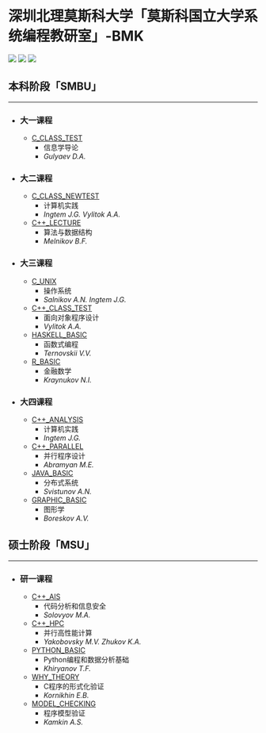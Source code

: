 # 深圳北理莫斯科大学「莫斯科国立大学系统编程教研室」-BMK
[![](https://img.shields.io/github/watchers/KCNyu/Program-MSU-BIT.svg?style=flat)](https://github.com/KCNyu/Program-MSU-BIT/watchers)
[![](https://img.shields.io/github/stars/KCNyu/Program-MSU-BIT.svg?style=flat)](https://github.com/KCNyu/Program-MSU-BIT/stargazers)
![](https://img.shields.io/github/repo-size/KCNyu/Program-MSU-BIT.svg?style=flat)

## 本科阶段「SMBU」
---
* ### **大一课程**
    * [C_CLASS_TEST](./C_CLASS_TEST) 
        * 信息学导论
        * *Gulyaev D.A.*

* ### **大二课程**
    * [C_CLASS_NEWTEST](./C_CLASS_NEWTEST)
        * 计算机实践
        * *Ingtem J.G. Vylitok A.A.* 
    * [C++_LECTURE](./C++_LECTURE)
        * 算法与数据结构
        * *Melnikov B.F.*
* ### **大三课程**
    * [C_UNIX](./C_UNIX)
        * 操作系统
        * *Salnikov A.N. Ingtem J.G.*
    * [C++_CLASS_TEST](./C++_CLASS_TEST)
        * 面向对象程序设计
        * *Vylitok A.A.*
    * [HASKELL_BASIC](./HASKELL_BASIC)
        * 函数式编程
        * *Ternovskii V.V.*
    * [R_BASIC](./R_BASIC)
        * 金融数学
        * *Kraynukov N.I.*

* ### **大四课程**
    * [C++_ANALYSIS](./C++_ANALYSIS)
        * 计算机实践
        * *Ingtem J.G.*
    * [C++_PARALLEL](./C++_PARALLEL)
        * 并行程序设计
        * *Abramyan M.E.*
    * [JAVA_BASIC](./JAVA_BASIC)
        * 分布式系统
        * *Svistunov A.N.*
    * [GRAPHIC_BASIC](./GRAPHIC_BASIC)
        * 图形学
        * *Boreskov A.V.*

## 硕士阶段「MSU」
---

* ### **研一课程**
    * [C++_AIS](./C++_AIS)
        * 代码分析和信息安全
        * *Solovyov M.A.*
    * [C++_HPC](./C++_HPC)
        * 并行高性能计算
        * *Yakobovsky M.V. Zhukov K.A.*
    * [PYTHON_BASIC](./PYTHON_BASIC/)
        * Python编程和数据分析基础
        * *Khiryanov T.F.*
    * [WHY_THEORY](./WHY_THEORY/)
        * C程序的形式化验证
        * *Kornikhin E.B.*
    * [MODEL_CHECKING](./MODEL_CHECKING/)
        * 程序模型验证
        * *Kamkin A.S.*
